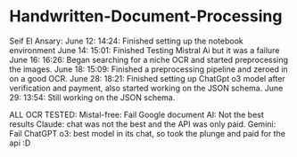 # Handwritten-Document-Processing

Seif El Ansary:
June 12: 14:24: Finished setting up the notebook environment
June 14: 15:01: Finished Testing Mistral Ai but it was a failure
June 16: 16:26: Began searching for a niche OCR and started preprocessing the images.
June 18: 15:09: Finished a preprocessing pipeline and zeroed in on a good OCR.
June 28: 18:21: Finished setting up ChatGpt o3 model after verification and payment, also started working on the JSON schema.
June 29: 13:54: Still working on the JSON schema.

ALL OCR TESTED:
Mistal-free: Fail
Google document AI: Not the best results
Claude: chat was not the best and the API was only paid.
Gemini: Fail
ChatGPT o3: best model in its chat, so took the plunge and paid for the api :D
